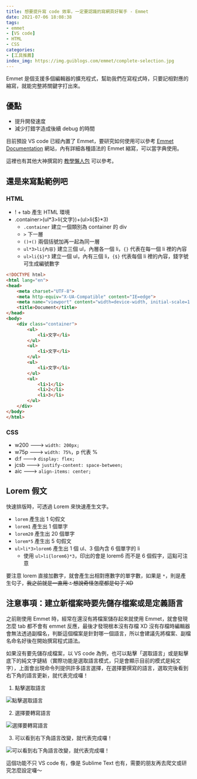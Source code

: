 ```yaml
---
title: 想要提升寫 code 效率，一定要認識的寫網頁好幫手 - Emmet
date: 2021-07-06 18:08:38
tags:
- emmet
- [VS code]
- HTML
- CSS
categories:
- [工具推薦]
index_img: https://img.guiblogs.com/emmet/complete-selection.jpg
---
```


Emmet 是個支援多個編輯器的擴充程式，幫助我們在寫程式時，只要記相對應的縮寫，就能完整將關鍵字打出來。

## 優點

* 提升開發速度
* 減少打錯字造成後續 debug 的時間

<!--more-->

目前預設 VS code 已經內置了 Emmet，要研究如何使用可以參考 [Emmet Documentation](https://docs.emmet.io/cheat-sheet/) 網站，內有詳細各種語法的 Emmet 縮寫，可以當字典使用。

這裡也有其他大神撰寫的 [教學懶人包](https://pjchender.blogspot.com/2016/07/emmet.html) 可以參考。

## 還是來寫點範例吧

### HTML

* ! + tab 產生 HTML 環境
* .container>(ul*3>li{文字})+(ul>li{$}*3)
    * `.container` 建立一個類別為 container 的 div
    * `>` 下一層
    * `()+()` 兩個括號加再一起為同一層
    * `ul*3>li{內容}` 建立三個 ul，內層各一個 li，`{}` 代表在每一個 li 裡的內容
    * `ul>li{$}*3` 建立一個 ul，內有三個 li，`{$}` 代表每個 li 裡的內容，錢字號可生成編號數字

``` html
<!DOCTYPE html>
<html lang="en">
<head>
    <meta charset="UTF-8">
    <meta http-equiv="X-UA-Compatible" content="IE=edge">
    <meta name="viewport" content="width=device-width, initial-scale=1.0">
    <title>Document</title>
</head>
<body>
    <div class="container">
        <ul>
            <li>文字</li>
        </ul>
        <ul>
            <li>文字</li>
        </ul>
        <ul>
            <li>文字</li>
        </ul>
        <ul>
            <li>1</li>
            <li>2</li>
            <li>3</li>
        </ul>
    </div>
</body>
</html>
```

### CSS

* w200 ---> `width: 200px;`
* w75p ---> `width: 75%`，p 代表 %
* d:f ---> `display: flex;`
* jcsb ---> `justify-content: space-between;`
* aic ---> `align-items: center;`

## Lorem 假文

快速排版時，可透過 Lorem 來快速產生文字。

* `lorem` 產生出 1 句假文
* `lorem1` 產生出 1 個單字
* `lorem20` 產生出 20 個單字
* `lorem*5` 產生出 5 句假文
* `ul>li*3>lorem6` 產生出 1 個 ul、3 個內含 6 個單字的 li
    * 使用 `ul>li{lorem6}*3`，印出的會是 lorem6 而不是 6 個假字，這點可注意

要注意 lorem 直接加數字，就會產生出相對應數字的單字數，如果是 `*`，則是產生句子，~~我之前就是一直用 `*` 想說奇怪怎麼都是句子 XD~~

## 注意事項：建立新檔案時要先儲存檔案或是定義語言

之前剛使用 Emmet 時，經常在還沒有將檔案儲存起來就使用 Emmet，就會發現怎麼 tab 都不會有 emmet 反應，最後才發現根本沒有存檔 XD 沒有存檔時編輯器會無法透過副檔名，判斷這個檔案是針對哪一個語言，所以會建議先將檔案、副檔名命名好後在開始撰寫程式語法。

如果沒有要先儲存成檔案，以 VS code 為例，也可以點擊「選取語言」或是點擊底下的純文字鏈結（實際功能是選取語言模式，只是會顯示目前的模式是純文字），上面會出現命令列提供許多語言選擇，在選擇要撰寫的語言，選取完後看到右下角的語言更新，就代表完成囉！

1. 點擊選取語言

![點擊選取語言](https://img.guiblogs.com/emmet/btnSelect.jpg)

2. 選擇要轉寫語言

![選擇要轉寫語言](https://img.guiblogs.com/emmet/selectLangange.jpg)

3. 可以看到右下角語言改變，就代表完成囉！

![可以看到右下角語言改變，就代表完成囉！](https://img.guiblogs.com/emmet/complete-selection.jpg)

這個功能不只 VS code 有，像是 Sublime Text 也有，需要的朋友再去爬文或研究怎麼設定囉～